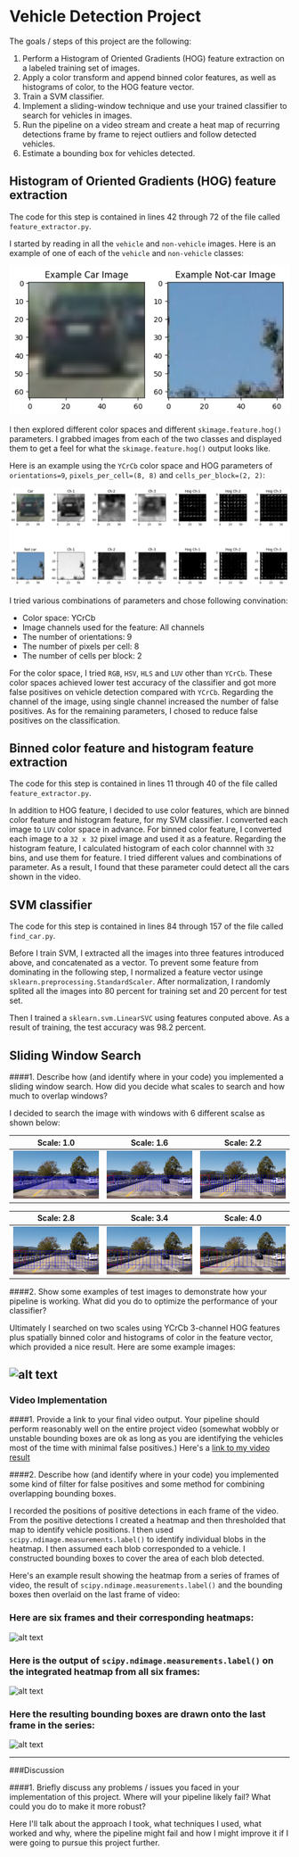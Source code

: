 # Vehicle Detection Project

The goals / steps of this project are the following:

1. Perform a Histogram of Oriented Gradients (HOG) feature extraction on a labeled training set of images.
1. Apply a color transform and append binned color features, as well as histograms of color, to the HOG feature vector.
1. Train a SVM classifier.
1. Implement a sliding-window technique and use your trained classifier to search for vehicles in images.
1. Run the pipeline on a video stream and create a heat map of recurring detections frame by frame to reject outliers and follow detected vehicles.
1. Estimate a bounding box for vehicles detected.

[//]: # (Image References)
[example]: ./output_images/example_image.png
[converted]: ./output_images/converted_image.png
[window0]: ./output_images/window_0.png
[window1]: ./output_images/window_1.png
[window2]: ./output_images/window_2.png
[window3]: ./output_images/window_3.png
[window4]: ./output_images/window_4.png
[window5]: ./output_images/window_5.png
[image4]: ./examples/sliding_window.jpg
[image5]: ./examples/bboxes_and_heat.png
[image6]: ./examples/labels_map.png
[image7]: ./examples/output_bboxes.png
[video1]: ./project_video.mp4

## Histogram of Oriented Gradients (HOG) feature extraction

The code for this step is contained in lines 42 through 72 of the file called `feature_extractor.py`.

I started by reading in all the `vehicle` and `non-vehicle` images.  Here is an example of one of each of the `vehicle` and `non-vehicle` classes:

![Example image][example]

I then explored different color spaces and different `skimage.feature.hog()` parameters.  I grabbed images from each of the two classes and displayed them to get a feel for what the `skimage.feature.hog()` output looks like.

Here is an example using the `YCrCb` color space and HOG parameters of `orientations=9`, `pixels_per_cell=(8, 8)` and `cells_per_block=(2, 2)`:

![Image conversion][converted]

I tried various combinations of parameters and chose following convination:

- Color space: YCrCb
- Image channels used for the feature: All channels
- The number of orientations: 9
- The number of pixels per cell: 8
- The number of cells per block: 2

For the color space, I tried `RGB`, `HSV`, `HLS` and `LUV` other than `YCrCb`.  These color spaces achieved lower test accuracy of the classifier and got more false positives on vehicle detection compared with `YCrCb`.  Regarding the channel of the image, using single channel increased the number of false positives.  As for the remaining parameters, I chosed to reduce false positives on the classification.

## Binned color feature and histogram feature extraction

The code for this step is contained in lines 11 through 40 of the file called `feature_extractor.py`.

In addition to HOG feature, I decided to use color features, which are binned color feature and histogram feature, for my SVM classifier.  I converted each image to `LUV` color space in advance. For binned color feature, I converted each image to a `32 x 32` pixel image and used it as a feature.  Regarding the histogram feature, I calculated histogram of each color channnel with `32` bins, and use them for feature.  I tried different values and combinations of parameter. As a result, I found that these parameter could detect all the cars shown in the video.

## SVM classifier

The code for this step is contained in lines 84 through 157 of the file called `find_car.py`.

Before I train SVM, I extracted all the images into three features introduced above, and concatenated as a vector.  To prevent some feature from dominating in the following step, I normalized a feature vector usinge `sklearn.preprocessing.StandardScaler`.  After normalization, I randomly splited all the images into 80 percent for training set and 20 percent for test set.

Then I trained a `sklearn.svm.LinearSVC` using features conputed above.  As a result of training, the test accuracy was 98.2 percent.

## Sliding Window Search

####1. Describe how (and identify where in your code) you implemented a sliding window search.  How did you decide what scales to search and how much to overlap windows?

I decided to search the image with windows with 6 different scalse as shown below:

| Scale: 1.0           | Scale: 1.6           | Scale: 2.2           |
|----------------------|----------------------|----------------------|
| ![Window-0][window0] | ![Window-1][window1] | ![Window-2][window2] |

| Scale: 2.8           | Scale: 3.4           | Scale: 4.0           |
|----------------------|----------------------|----------------------|
| ![Window-3][window3] | ![Window-4][window4] | ![Window-5][window5] |

####2. Show some examples of test images to demonstrate how your pipeline is working.  What did you do to optimize the performance of your classifier?

Ultimately I searched on two scales using YCrCb 3-channel HOG features plus spatially binned color and histograms of color in the feature vector, which provided a nice result.  Here are some example images:

![alt text][image4]
---

### Video Implementation

####1. Provide a link to your final video output.  Your pipeline should perform reasonably well on the entire project video (somewhat wobbly or unstable bounding boxes are ok as long as you are identifying the vehicles most of the time with minimal false positives.)
Here's a [link to my video result](./project_video.mp4)


####2. Describe how (and identify where in your code) you implemented some kind of filter for false positives and some method for combining overlapping bounding boxes.

I recorded the positions of positive detections in each frame of the video.  From the positive detections I created a heatmap and then thresholded that map to identify vehicle positions.  I then used `scipy.ndimage.measurements.label()` to identify individual blobs in the heatmap.  I then assumed each blob corresponded to a vehicle.  I constructed bounding boxes to cover the area of each blob detected.

Here's an example result showing the heatmap from a series of frames of video, the result of `scipy.ndimage.measurements.label()` and the bounding boxes then overlaid on the last frame of video:

### Here are six frames and their corresponding heatmaps:

![alt text][image5]

### Here is the output of `scipy.ndimage.measurements.label()` on the integrated heatmap from all six frames:
![alt text][image6]

### Here the resulting bounding boxes are drawn onto the last frame in the series:
![alt text][image7]



---

###Discussion

####1. Briefly discuss any problems / issues you faced in your implementation of this project.  Where will your pipeline likely fail?  What could you do to make it more robust?

Here I'll talk about the approach I took, what techniques I used, what worked and why, where the pipeline might fail and how I might improve it if I were going to pursue this project further.
